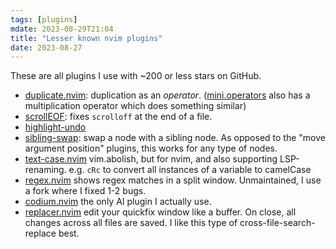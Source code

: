 ```yaml
---
tags: [plugins]
mdate: 2023-08-29T21:04
title: "Lesser known nvim plugins"
date: 2023-08-27
---
```


These are all plugins I use with ~200 or less stars on GitHub.
- [duplicate.nvim](https://github.com/smjonas/duplicate.nvim): duplication as an *operator*. ([mini.operators](https://github.com/echasnovski/mini.operators) also has a multiplication operator which does something similar)
- [scrollEOF](https://github.com/Aasim-A/scrollEOF.nvim): fixes `scrolloff` at the end of a file.
- [highlight-undo](https://github.com/tzachar/highlight-undo.nvim)
- [sibling-swap](https://github.com/Wansmer/sibling-swap.nvim): swap a node with a sibling node. As opposed to the "move argument position" plugins, this works for any type of nodes.
- [text-case.nvim](https://github.com/johmsalas/text-case.nvim) vim.abolish, but for nvim, and also supporting LSP-renaming. e.g. `cRc` to convert all instances of a variable to camelCase
- [regex.nvim](https://github.com/Djancyp/regex.nvim) shows regex matches in a split window. Unmaintained, I use a fork where I fixed 1-2 bugs.
- [codium.nvim](https://github.com/jcdickinson/codeium.nvim) the only AI plugin I actually use.
- [replacer.nvim](https://github.com/gabrielpoca/replacer.nvim) edit your quickfix window like a buffer. On close, all changes across all files are saved. I like this type of cross-file-search-replace best.
